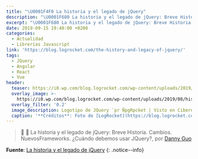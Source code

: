 ```yaml
---
title: "\U0001F4F0 La historia y el legado de jQuery"
description: "\U0001F680 La historia y el legado de jQuery: Breve Historia. Cambios. NuevosFrameworks. ¿Cuándo debemos usar JQuery?, por Danny Guo"
excerpt: "\U0001F680 La historia y el legado de jQuery: Breve Historia. Cambios. NuevosFrameworks. ¿Cuándo debemos usar JQuery?, por Danny Guo"
date: 2019-09-15 19:40:00 +0200
categories:
  - Actualidad
  - Librerías Javascript
link: 'https://blog.logrocket.com/the-history-and-legacy-of-jquery/'
tags:
  - JQuery
  - Angular
  - React
  - Vue
header:
  teaser: https://i0.wp.com/blog.logrocket.com/wp-content/uploads/2019/08/history-legacy-jquery.jpeg
  overlay_image: >-
    https://i0.wp.com/blog.logrocket.com/wp-content/uploads/2019/08/history-legacy-jquery.jpeg
  overlay_filter: '0.2'
  image_description: Logotipo de JQuery `pr ÑpgRpcket | Visto en Ciberninjas
  caption: '**Créditos**: Foto de [LogRocket](https://blog.logrocket.com)'
---
```


> 📰 🚀 La historia y el legado de jQuery: Breve Historia. Cambios. NuevosFrameworks. &iquest;Cu&aacute;ndo debemos usar JQuery?, por [Danny Guo](https://blog.logrocket.com/author/dannyguo/)

**Fuente**\: [La historia y el legado de jQuery](https://blog.logrocket.com/the-history-and-legacy-of-jquery/ "La historia y el legado de jQuery")
{: .notice--info}